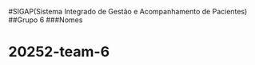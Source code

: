 #SIGAP(Sistema Integrado de Gestão e Acompanhamento de Pacientes)
##Grupo 6
###Nomes
# 20252-team-6
